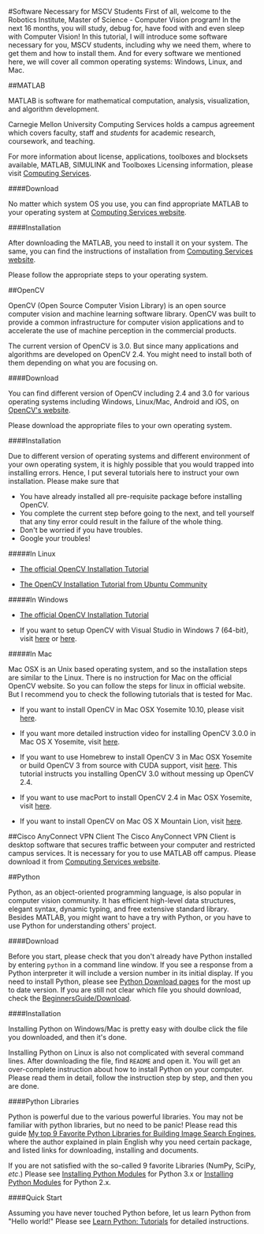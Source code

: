 #Software Necessary for MSCV Students
First of all, welcome to the Robotics Institute, Master of Science - Computer Vision program!
In the next 16 months, you will study, debug for, have food with and even sleep with Computer Vision!
In this tutorial, I will introduce some software necessary for you, MSCV students, including why we need them, where to get them and how to install them.
And for every software we mentioned here, we will cover all common operating systems: Windows, Linux, and Mac.

##MATLAB

MATLAB is software for mathematical computation, analysis, visualization, and algorithm development. 

Carnegie Mellon University Computing Services holds a campus agreement which covers faculty, staff and *students* for academic research, coursework, and teaching.

For more information about license, applications, toolboxes and blocksets available, MATLAB, SIMULINK and Toolboxes Licensing information, please visit [Computing Services](http://www.cmu.edu/computing/software/all/matlab/).

####Download

No matter which system OS you use, you can find appropriate MATLAB to your operating system at [Computing Services website](http://www.cmu.edu/computing/software/all/matlab/download.html).

####Installation

After downloading the MATLAB, you need to install it on your system.
The same, you can find the instructions of installation from [Computing Services website](http://www.cmu.edu/computing/software/all/matlab/installation.html).

Please follow the appropriate steps to your operating system.

##OpenCV

OpenCV (Open Source Computer Vision Library) is an open source computer vision and machine learning software library.
OpenCV was built to provide a common infrastructure for computer vision applications and to accelerate the use of machine perception in the commercial products.

The current version of OpenCV is  3.0.  But since many applications and algorithms are developed on OpenCV 2.4.  You might need to install both of them depending on what you are focusing on.

####Download

You can find different version of OpenCV including 2.4 and 3.0 for various operating systems including Windows, Linux/Mac, Android and iOS, on [OpenCV's website](http://opencv.org/downloads.html).

Please download the appropriate files to your own operating system.

####Installation

Due to different version of operating systems and different environment of your own operating system, it is highly possible that you would trapped into installing errors.
Hence, I put several tutorials here to instruct your own installation.
Please make sure that

* You have already installed all pre-requisite package before installing OpenCV.
* You complete the current step before going to the next, and tell yourself that any tiny error could result in the failure of the whole thing.
* Don't be worried if you have troubles.
* Google your troubles!

#####In Linux

* [The official OpenCV Installation Tutorial](http://docs.opencv.org/doc/tutorials/introduction/linux_install/linux_install.html#linux-installation)

* [The OpenCV Installation Tutorial from Ubuntu Community](https://help.ubuntu.com/community/OpenCV)

#####In Windows

* [The official OpenCV Installation Tutorial](http://docs.opencv.org/doc/tutorials/introduction/windows_install/windows_install.html#windows-installation)

* If you want to setup OpenCV with Visual Studio in Windows 7 (64-bit), visit [here](https://karanjthakkar.wordpress.com/2012/11/21/usin-opencv-2-4-2-with-visual-studio-2012-on-windows-7-64-bit/)
or [here](http://opencv-srf.blogspot.de/2013/05/installing-configuring-opencv-with-vs.html).

#####In Mac

Mac OSX is an Unix based operating system, and so the installation steps are similar to the Linux.
There is no instruction for Mac on the official OpenCV website.
So you can follow the steps for linux in official website.
But I recommend you to check the following tutorials that is tested for Mac.

* If you want to install OpenCV in Mac OSX Yosemite 10.10, please visit [here](http://blogs.wcode.org/2014/10/howto-install-build-and-use-opencv-macosx-10-10/).

* If you want more detailed instruction video for installing OpenCV 3.0.0 in Mac OS X Yosemite, visit [here](https://www.youtube.com/watch?v=U49CVY8yOxw).

* If you want to use Homebrew to install OpenCV 3 in Mac OSX Yosemite or build OpenCV 3 from source with CUDA support, visit [here](http://www.learnopencv.com/install-opencv-3-on-yosemite-osx-10-10-x/).
This tutorial instructs you installing OpenCV 3.0 without messing up OpenCV 2.4.

* If you want to use macPort to install OpenCV 2.4 in Mac OSX Yosemite, visit [here](https://ceciliavision.wordpress.com/2014/10/28/installing-opencv-2-4-10-on-yosemite/).

* If you want to install OpenCV on Mac OS X Mountain Lion, visit [here](https://sites.google.com/site/yonasstephenfyp2013/updates/tutorialinstallingopencvonmacosxmountainlion).

##Cisco AnyConnect VPN Client
The Cisco AnyConnect VPN Client is desktop software that secures traffic between your computer and restricted campus services.
It is necessary for you to use MATLAB off campus.
Please download it from [Computing Services website](http://www.cmu.edu/computing/software/all/cisco-anyconnect/index.html).

##Python

Python, as an object-oriented programming language, is also popular in computer vision community.
It has efficient high-level data structures, elegant syntax, dynamic typing, and free extensive standard library.
Besides MATLAB, you might want to have a try with Python, or you have to use Python for understanding others' project.

####Download

Before you start, please check that you don't already have Python installed by entering `python` in a command line window.
If you see a response from a Python interpreter it will include a version number in its initial display.
If you need to install Python, please see [Python Download pages](https://www.python.org/downloads/) for the most up to date version.
If you are still not clear which file you should download, check the [BeginnersGuide/Download](https://wiki.python.org/moin/BeginnersGuide/Download).

####Installation

Installing Python on Windows/Mac is pretty easy with doulbe click the file you downloaded, and then it's done.

Installing Python on Linux is also not complicated with several command lines.
After downloading the file, find `README` and open it.
You will get an over-complete instruction about how to install Python on your computer.
Please read them in detail, follow the instruction step by step, and then you are done.

####Python Libraries

Python is powerful due to the various powerful libraries.
You may not be familiar with python libraries, but no need to be panic!
Please read this guide [My top 9 Favorite Python Libraries for Building Image Search Engines](http://www.pyimagesearch.com/2014/01/12/my-top-9-favorite-python-libraries-for-building-image-search-engines/), where the author explained in plain English why you need certain package, and listed links for downloading, installing and documents.

If you are not satisfied with the so-called 9 favorite Libraries (NumPy, SciPy, *etc*.) Please see [Installing Python Modules](https://docs.python.org/3/installing/index.html) for Python 3.x or [Installing Python Modules](https://docs.python.org/2/install/index.html) for Python 2.x.

####Quick Start

Assuming you have never touched Python before, let us learn Python from "Hello world!"
Please see [Learn Python: Tutorials](https://pythonspot.com) for detailed instructions.
